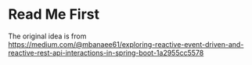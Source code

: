# Read Me First

The original idea is from  
https://medium.com/@mbanaee61/exploring-reactive-event-driven-and-reactive-rest-api-interactions-in-spring-boot-1a2955cc5578
